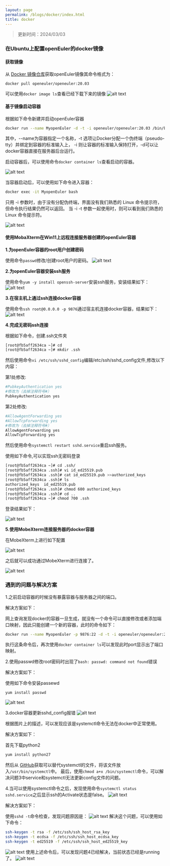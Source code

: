 ```yaml
---
layout: page
permalink: /blogs/docker/index.html
title: docker
---
```

> 更新时间：2024/03/03

### 在Ubuntu上配置openEuler的docker镜像

#### 获取镜像

从 [Docker 镜像仓库](https://hub.docker.com/)获取openEuler镜像其命令格式为：

```bash
docker pull openeuler/openeuler:20.03
```

可以使用``docker image ls``查看已经下载下来的镜像
![alt text](docker.assets/1709449681567.png)

#### 基于镜像启动容器

根据如下命令新建并启动openEuler容器

```bash
docker run --name MyopenEuler -d -t -i openeuler/openeuler:20.03 /bin/bash
```

其中，--name为容器指定一个名称，-t 选项让Docker分配一个伪终端（pseudo-tty）并绑定到容器的标准输入上， -i 则让容器的标准输入保持打开，-d可以让docker容器直接在服务器后台运行。

启动容器后，可以使用命令``docker container ls``查看启动的容器。

![alt text](docker.assets/1709449749704.png)

当容器启动后，可以使用如下命令进入容器：

```bash
docker exec -it MyopenEuler bash
```

只用 -i 参数时，由于没有分配伪终端，界面没有我们熟悉的 Linux 命令提示符，但命令执行结果仍然可以返回。
当 -i -t 参数一起使用时，则可以看到我们熟悉的 Linux 命令提示符。

![alt text](docker.assets/1709351502231.png)

#### 使用MobaXterm在Win11上远程连接服务器创建的openEuler容器

**1.为openEuler容器的root用户创建密码**
<br>

使用命令``passwd``修改/创建root用户的密码。
![alt text](docker.assets/1709376681948.png)

**2.为openEuler容器安装ssh服务**

使用命令``yum -y install openssh-server``安装ssh服务，安装结果如下：
![alt text](docker.assets/1709377494806.png)

**3.在宿主机上通过ssh连接docker容器**

使用命令``ssh root@0.0.0.0 -p 9876``通过宿主机连接docker容器，结果如下：
![alt text](docker.assets/1709451418780.png)

**4.完成无密码ssh连接**

根据如下命令，创建.ssh文件夹

```bash
[root@fb5aff2634ca ~]# cd
[root@fb5aff2634ca ~]# mkdir .ssh
```

然后使用命令``vi /etc/ssh/sshd_config``编辑/etc/ssh/sshd_config文件,修改以下内容：

第1处修改:

```bash
#PubkeyAuthentication yes
#修改为（去掉注释符号#）
PubkeyAuthentication yes
```

第2处修改:

```bash
#AllowAgentForwarding yes
#AllowTcpForwarding yes
#修改为（去掉注释符号#）
AllowAgentForwarding yes
AllowTcpForwarding yes
```

然后使用命令``systemctl restart sshd.service``重启ssh服务。

使用如下命令,可以实现ssh无密码登录
```bash
[root@fb5aff2634ca ~]# cd .ssh/
[root@fb5aff2634ca .ssh]# vi id_ed25519.pub
[root@fb5aff2634ca .ssh]# cat id_ed25519.pub >>authorized_keys
[root@fb5aff2634ca .ssh]# ls
authorized_keys  id_ed25519.pub
[root@fb5aff2634ca .ssh]# chmod 600 authorized_keys
[root@fb5aff2634ca .ssh]# cd ..
[root@fb5aff2634ca ~]# chmod 700 .ssh
```

登录结果如下：

![alt text](docker.assets/1709455603240.jpg)

**5.使用MobeXterm连接服务器的docker容器**

在MobeXterm上进行如下配置

![alt text](docker.assets/1709455450949.jpg)

之后就可以成功通过MobeXterm进行连接了。

![alt text](docker.assets/1709455657173.png)

### 遇到的问题与解决方案

1.之前启动容器的时候没有暴露容器与服务器之间的端口。

解决方案如下：

网上查询发现docker的容器一旦生成，就没有一个命令可以直接修改或者添加端口映射，因此只能创建一个新的容器，此时的命令如下：
```bash
docker run --name MyopenEuler -p 9876:22 -d -t -i openeuler/openeuler:20.03 /bin/bash
```
执行这条命令后，再次使用``docker container ls``可以发现此时port显示出了端口映射。

2.使用passwd修改root密码时出现了``bash: passwd: command not found``错误

解决方案如下：

使用如下命令安装passewd

```bash
yum install passwd
```
![alt text](docker.assets/1709376601391.png)


3.docker容器更新sshd_config报错
![alt text](docker.assets/1709378610025.png)

根据图片上的描述，可以发现应该是systemctl命令无法在docker中正常使用。

解决方案如下：

首先下载python2
```bash
yum install python27
```
然后从 [GitHub](https://github.com/gdraheim/docker-systemctl-replacement/blob/master/files/docker/systemctl.py)获取可以替代systemctl的文件，将该文件放入`/usr/bin/systemctl`中。
最后，使用`chmod a+x /bin/systemctl`命令，可以解决问题3中service和systemctl无法更新config文件的问题。

4.当可以使用systemctl命令之后，发现使用命令``systemctl status sshd.service``之后显示ssh的Activate状态是false。
![alt text](docker.assets/1709450483756.png)

解决方案如下：

使用``sshd -t``命令检查，发现问题原因是：
![alt text](docker.assets/1709450569105.png)
解决这个问题，可以使用如下命令：
```bash
ssh-keygen -t rsa -f /etc/ssh/ssh_host_rsa_key
ssh-keygen -t ecdsa -f /etc/ssh/ssh_host_ecdsa_key
ssh-keygen -t ed25519 -f /etc/ssh/ssh_host_ed25519_key
```

![alt text](docker.assets/1709450796141.png)
使用上述命令后，可以发现问题4已经解决，当前状态已经是running了。
![alt text](docker.assets/1709450857168.png)
